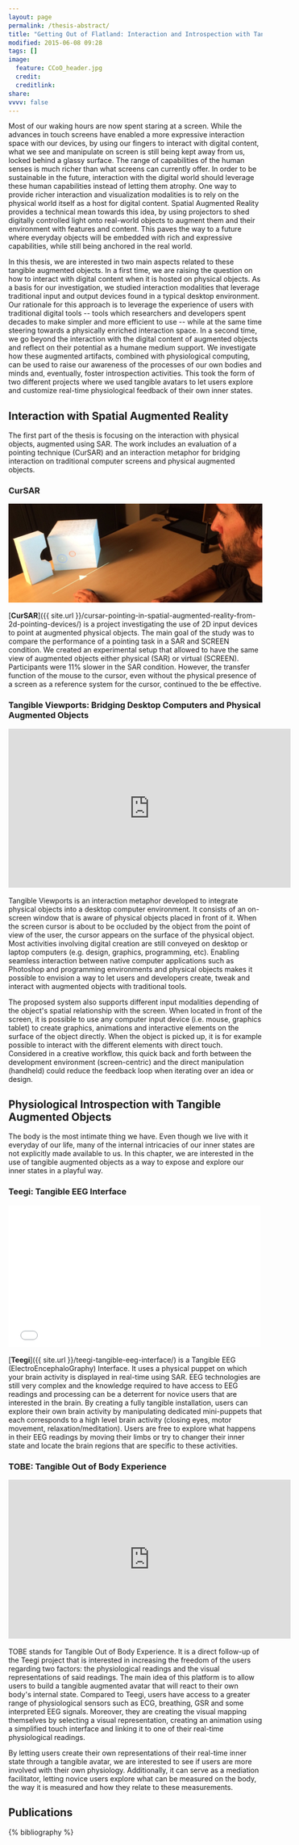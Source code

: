 ```yaml
---
layout: page
permalink: /thesis-abstract/
title: "Getting Out of Flatland: Interaction and Introspection with Tangible Augmented Objects"
modified: 2015-06-08 09:28
tags: []
image:
  feature: CCoO_header.jpg
  credit: 
  creditlink: 
share: 
vvvv: false
---
```


<!-- ### Motivation: Why do we care about the problem and the results? -->
Most of our waking hours are now spent staring at a screen. While the advances in touch screens have enabled a more expressive interaction space with our devices, by using our fingers to interact with digital content, what we see and manipulate on screen is still being kept away from us, locked behind a glassy surface. The range of capabilities of the human senses is much richer than what screens can currently offer. In order to be sustainable in the future, interaction with the digital world should leverage these human capabilities instead of letting them atrophy. One way to provide richer interaction and visualization modalities is to rely on the physical world itself as a host for digital content. Spatial Augmented Reality provides a technical mean towards this idea, by using projectors to shed digitally controlled light onto real-world objects to augment them and their environment with features and content. This paves the way to a future where everyday objects will be embedded with rich and expressive capabilities, while still being anchored in the real world.

<!-- ### Problem statement: What problem are your trying to solve? -->
In this thesis, we are interested in two main aspects related to these tangible augmented objects. In a first time, we are raising the question on how to interact with digital content when it is hosted on physical objects. As a basis for our investigation, we studied interaction modalities that leverage traditional input and output devices found in a typical desktop environment. Our rationale for this approach is to leverage the experience of users with traditional digital tools -- tools which researchers and developers spent decades to make simpler and more efficient to use -- while at the same time steering towards a physically enriched interaction space. In a second time, we go beyond the interaction with the digital content of augmented objects and reflect on their potential as a humane medium support. We investigate how these augmented artifacts, combined with physiological computing, can be used to raise our awareness of the processes of our own bodies and minds and, eventually, foster introspection activities. This took the form of two different projects where we used tangible avatars to let users explore and customize real-time physiological feedback of their own inner states.


## Interaction with Spatial Augmented Reality
The first part of the thesis is focusing on the interaction with physical objects, augmented using SAR. The work includes an evaluation of a pointing technique (CurSAR) and an interaction metaphor for bridging interaction on traditional computer screens and physical augmented objects.

### CurSAR
[![](/images/cursar-header.jpg)](/images/abstract-cursar.jpg)

[**CurSAR**]({{ site.url }}/cursar-pointing-in-spatial-augmented-reality-from-2d-pointing-devices/) is a project investigating the use of 2D input devices to point at augmented physical objects. The main goal of the study was to compare the performance of a pointing task in a SAR and SCREEN condition. We created an experimental setup that allowed to have the same view of augmented objects either physical (SAR) or virtual (SCREEN).  Participants were 11% slower in the SAR condition. However, the transfer function of the mouse to the cursor, even without the physical presence of a screen as a reference system for the cursor, continued to the be effective.


### Tangible Viewports: Bridging Desktop Computers and Physical Augmented Objects
<iframe width="560" height="315" src="https://www.youtube.com/embed/q1lcti0P8Rk" frameborder="0" allowfullscreen></iframe>

Tangible Viewports is an interaction metaphor developed to integrate physical objects into a desktop computer environment. It consists of an on-screen window that is aware of physical objects placed in front of it. When the screen cursor is about to be occluded by the object from the point of view of the user, the cursor appears on the surface of the physical object. Most activities involving digital creation are still conveyed on desktop or laptop computers (e.g. design, graphics, programming, etc). Enabling seamless interaction between native computer applications such as Photoshop and programming environments and physical objects makes it possible to envision a way to let users and developers create, tweak and interact with augmented objects with traditional tools.

The proposed system also supports different input modalities depending of the object's spatial relationship with the screen. When located in front of the screen, it is possible to use any computer input device (i.e. mouse, graphics tablet) to create graphics, animations and interactive elements on the surface of the object directly. When the object is picked up, it is for example possible to interact with the different elements with direct touch. Considered in a creative workflow, this quick back and forth between the development environment (screen-centric) and the direct manipulation (handheld) could reduce the feedback loop when iterating over an idea or design.



## Physiological Introspection with Tangible Augmented Objects
The body is the most intimate thing we have. Even though we live with it everyday of our life, many of the internal intricacies of our inner states are not explicitly made available to us. In this chapter, we are interested in the use of tangible augmented objects as a way to expose and explore our inner states in a playful way.

### Teegi: Tangible EEG Interface
<iframe src="//player.vimeo.com/video/104486980" width="500" height="281" frameborder="0" webkitallowfullscreen mozallowfullscreen allowfullscreen></iframe>

[**Teegi**]({{ site.url }}/teegi-tangible-eeg-interface/) is a Tangible EEG (ElectroEncephaloGraphy) Interface. It uses a physical puppet on which your brain activity is displayed in real-time using SAR. EEG technologies are still very complex and the knowledge required to have access to EEG readings and processing can be a deterrent for novice users that are interested in the brain. By creating a fully tangible installation, users can explore their own brain activity by manipulating dedicated mini-puppets that each corresponds to a high level brain activity (closing eyes, motor movement, relaxation/meditation). Users are free to explore what happens in their EEG readings by moving their limbs or try to changer their inner state and locate the brain regions that are specific to these activities.


### TOBE: Tangible Out of Body Experience
<iframe width="560" height="315" src="https://www.youtube.com/embed/yX0rMKO1aVA" frameborder="0" allowfullscreen></iframe>

TOBE stands for Tangible Out of Body Experience. It is a direct follow-up of the Teegi project that is interested in increasing the freedom of the users regarding two factors: the physiological readings and the visual representations of said readings. The main idea of this platform is to allow users to build a tangible augmented avatar that will react to their own body's internal state. Compared to Teegi, users have access to a greater range of physiological sensors such as ECG, breathing, GSR and some interpreted EEG signals. Moreover, they are creating the visual mapping themselves by selecting a visual representation, creating an animation using a simplified touch interface and linking it to one of their real-time physiological readings.

By letting users create their own representations of their real-time inner state through a tangible avatar, we are interested to see if users are more involved with their own physiology. Additionally, it can serve as a mediation facilitator, letting novice users explore what can be measured on the body, the way it is measured and how they relate to these measurements.

## Publications

{% bibliography %}